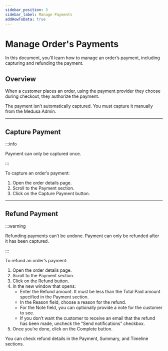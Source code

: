 ```yaml
---
sidebar_position: 3
sidebar_label: Manage Payments
addHowToData: true
---
```


# Manage Order's Payments

In this document, you’ll learn how to manage an order’s payment, including capturing and refunding the payment.

## Overview

When a customer places an order, using the payment provider they choose during checkout, they authorize the payment.

The payment isn’t automatically captured. You must capture it manually from the Medusa Admin.

---

## Capture Payment

:::info

Payment can only be captured once.

:::

To capture an order’s payment:

1. Open the order details page.
2. Scroll to the Payment section.
3. Click on the Capture Payment button.

---

## Refund Payment

:::warning

Refunding payments can’t be undone. Payment can only be refunded after it has been captured.

:::

To refund an order’s payment:

1. Open the order details page.
2. Scroll to the Payment section.
3. Click on the Refund button.
4. In the new window that opens:
    - Enter the Refund amount. It must be less than the Total Paid amount specified in the Payment section.
    - In the Reason field, choose a reason for the refund.
    - For the Note field, you can optionally provide a note for the customer to see.
    - If you don’t want the customer to receive an email that the refund has been made, uncheck the “Send notifications” checkbox.
5. Once you’re done, click on the Complete button.

You can check refund details in the Payment, Summary, and Timeline sections.
